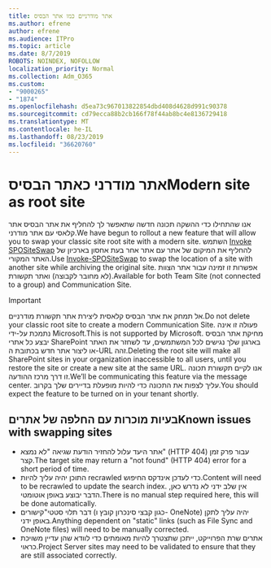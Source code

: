```yaml
---
title: אתר מודרניים כמו אתר הבסיס
ms.author: efrene
author: efrene
ms.audience: ITPro
ms.topic: article
ms.date: 8/7/2019
ROBOTS: NOINDEX, NOFOLLOW
localization_priority: Normal
ms.collection: Adm_O365
ms.custom:
- "9000265"
- "1874"
ms.openlocfilehash: d5ea73c967013822854dbd408d4628d991c90378
ms.sourcegitcommit: cd79ecca88b2cb166f78f44ab8bc4e8136729418
ms.translationtype: MT
ms.contentlocale: he-IL
ms.lasthandoff: 08/23/2019
ms.locfileid: "36620760"
---
```

# <a name="modern-site-as-root-site"></a><span data-ttu-id="c6714-102">אתר מודרני כאתר הבסיס</span><span class="sxs-lookup"><span data-stu-id="c6714-102">Modern site as root site</span></span>

<span data-ttu-id="c6714-103">אנו שהתחילו כדי ההשקה תכונה חדשה שתאפשר לך להחליף את אתר הבסיס אתר קלאסי עם אתר מודרני.</span><span class="sxs-lookup"><span data-stu-id="c6714-103">We have begun to rollout a new feature that will allow you to swap your classic site root site with a modern site.</span></span> <span data-ttu-id="c6714-104">השתמש [Invoke SPOSiteSwap](https://docs.microsoft.com/powershell/module/sharepoint-online/invoke-spositeswap?view=sharepoint-ps) להחליף את המיקום של אתר עם אתר אחר בעת אחסון בארכיון של האתר המקורי.</span><span class="sxs-lookup"><span data-stu-id="c6714-104">Use [Invoke-SPOSiteSwap](https://docs.microsoft.com/powershell/module/sharepoint-online/invoke-spositeswap?view=sharepoint-ps) to swap the location of a site with another site while archiving the original site.</span></span> <span data-ttu-id="c6714-105">אפשרות זו זמינה עבור אתר הצוות (לא מחובר לקבוצה) ואתר תקשורת.</span><span class="sxs-lookup"><span data-stu-id="c6714-105">Available for both Team Site (not connected to a group) and Communication Site.</span></span> 

>[!Important]
> <span data-ttu-id="c6714-106">אל תמחק את אתר הבסיס קלאסית ליצירת אתר תקשורת מודרניים.</span><span class="sxs-lookup"><span data-stu-id="c6714-106">Do not delete your classic root site to create a modern Communication Site.</span></span> <span data-ttu-id="c6714-107">פעולה זו אינה נתמכת על-ידי Microsoft.</span><span class="sxs-lookup"><span data-stu-id="c6714-107">This is not supported by Microsoft.</span></span> <span data-ttu-id="c6714-108">מחיקת אתר הבסיס יבצע כל אתרי SharePoint בארגון שלך נגישים לכל המשתמשים, עד לשחזר את האתר או ליצור אתר חדש בכתובת ה-URL זהה.</span><span class="sxs-lookup"><span data-stu-id="c6714-108">Deleting the root site will make all SharePoint sites in your organization inaccessible to all users, until you restore the site or create a new site at the same URL.</span></span> <span data-ttu-id="c6714-109">אנו לקיים תקשורת תכונה זו דרך מרכז ההודעה.</span><span class="sxs-lookup"><span data-stu-id="c6714-109">We’ll be communicating this feature via the message center.</span></span> <span data-ttu-id="c6714-110">עליך לצפות את התכונה כדי להיות מופעלת בדיירים שלך בקרוב.</span><span class="sxs-lookup"><span data-stu-id="c6714-110">You should expect the feature to be turned on in your tenant shortly.</span></span>

## <a name="known-issues-with-swapping-sites"></a><span data-ttu-id="c6714-111">בעיות מוכרות עם החלפה של אתרים</span><span class="sxs-lookup"><span data-stu-id="c6714-111">Known issues with swapping sites</span></span>
- <span data-ttu-id="c6714-112">אתר היעד עלול להחזיר הודעת שגיאה "לא נמצא" (HTTP 404) עבור פרק זמן קצר.</span><span class="sxs-lookup"><span data-stu-id="c6714-112">The target site may return a "not found" (HTTP 404) error for a short period of time.</span></span>
- <span data-ttu-id="c6714-113">התוכן יהיה עליך להיות recrawled כדי לעדכן אינדקס החיפוש.</span><span class="sxs-lookup"><span data-stu-id="c6714-113">Content will need to be recrawled to update the search index.</span></span> <span data-ttu-id="c6714-114">אין שלב ידני לא נדרש כאן, הדבר יבוצע באופן אוטומטי.</span><span class="sxs-lookup"><span data-stu-id="c6714-114">There is no manual step required here, this will be done automatically.</span></span>
- <span data-ttu-id="c6714-115">דבר תלוי סטטי"קישורים (כגון קבצי סינכרון קובץ ו- OneNote) יהיה עליך לתקן באופן ידני.</span><span class="sxs-lookup"><span data-stu-id="c6714-115">Anything dependent on "static" links (such as File Sync and OneNote files) will need to be manually corrected.</span></span>
- <span data-ttu-id="c6714-116">אתרים שרת הפרוייקט, ייתכן שתצטרך להיות מאומתים כדי לוודא שהן עדיין משויכת כראוי.</span><span class="sxs-lookup"><span data-stu-id="c6714-116">Project Server sites may need to be validated to ensure that they are still associated correctly.</span></span> 

